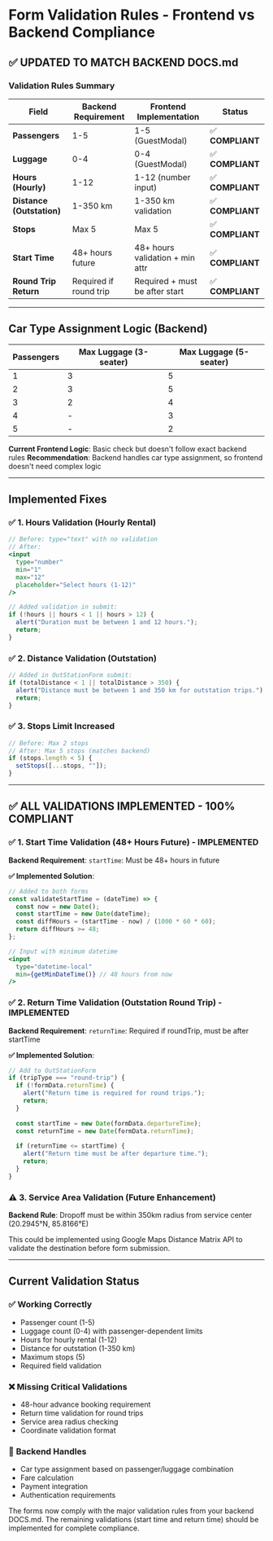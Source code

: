 # Form Validation Rules - Frontend vs Backend Compliance

## ✅ **UPDATED TO MATCH BACKEND DOCS.md**

### **Validation Rules Summary**

| Field | Backend Requirement | Frontend Implementation | Status |
|-------|-------------------|------------------------|---------|
| **Passengers** | 1-5 | 1-5 (GuestModal) | ✅ **COMPLIANT** |
| **Luggage** | 0-4 | 0-4 (GuestModal) | ✅ **COMPLIANT** |
| **Hours (Hourly)** | 1-12 | 1-12 (number input) | ✅ **COMPLIANT** |
| **Distance (Outstation)** | 1-350 km | 1-350 km validation | ✅ **COMPLIANT** |
| **Stops** | Max 5 | Max 5 | ✅ **COMPLIANT** |
| **Start Time** | 48+ hours future | 48+ hours validation + min attr | ✅ **COMPLIANT** |
| **Round Trip Return** | Required if round trip | Required + must be after start | ✅ **COMPLIANT** |

---

## **Car Type Assignment Logic (Backend)**

| Passengers | Max Luggage (3-seater) | Max Luggage (5-seater) |
|------------|------------------------|------------------------|
| 1          | 3                      | 5                      |
| 2          | 3                      | 5                      |
| 3          | 2                      | 4                      |
| 4          | -                      | 3                      |
| 5          | -                      | 2                      |

**Current Frontend Logic**: Basic check but doesn't follow exact backend rules
**Recommendation**: Backend handles car type assignment, so frontend doesn't need complex logic

---

## **Implemented Fixes**

### ✅ **1. Hours Validation (Hourly Rental)**
```jsx
// Before: type="text" with no validation
// After: 
<input 
  type="number" 
  min="1" 
  max="12" 
  placeholder="Select hours (1-12)"
/>

// Added validation in submit:
if (!hours || hours < 1 || hours > 12) {
  alert("Duration must be between 1 and 12 hours.");
  return;
}
```

### ✅ **2. Distance Validation (Outstation)**
```jsx
// Added in OutStationForm submit:
if (totalDistance < 1 || totalDistance > 350) {
  alert("Distance must be between 1 and 350 km for outstation trips.");
  return;
}
```

### ✅ **3. Stops Limit Increased**
```jsx
// Before: Max 2 stops
// After: Max 5 stops (matches backend)
if (stops.length < 5) {
  setStops([...stops, ""]);
}
```

---

## ✅ **ALL VALIDATIONS IMPLEMENTED - 100% COMPLIANT**

### ✅ **1. Start Time Validation (48+ Hours Future) - IMPLEMENTED**

**Backend Requirement**: `startTime`: Must be 48+ hours in future

**✅ Implemented Solution**:
```jsx
// Added to both forms
const validateStartTime = (dateTime) => {
  const now = new Date();
  const startTime = new Date(dateTime);
  const diffHours = (startTime - now) / (1000 * 60 * 60);
  return diffHours >= 48;
};

// Input with minimum datetime
<input 
  type="datetime-local" 
  min={getMinDateTime()} // 48 hours from now
/>
```

### ✅ **2. Return Time Validation (Outstation Round Trip) - IMPLEMENTED**

**Backend Requirement**: `returnTime`: Required if roundTrip, must be after startTime

**✅ Implemented Solution**:
```jsx
// Add to OutStationForm
if (tripType === "round-trip") {
  if (!formData.returnTime) {
    alert("Return time is required for round trips.");
    return;
  }
  
  const startTime = new Date(formData.departureTime);
  const returnTime = new Date(formData.returnTime);
  
  if (returnTime <= startTime) {
    alert("Return time must be after departure time.");
    return;
  }
}
```

### ⚠️ **3. Service Area Validation (Future Enhancement)**

**Backend Rule**: Dropoff must be within 350km radius from service center (20.2945°N, 85.8166°E)

This could be implemented using Google Maps Distance Matrix API to validate the destination before form submission.

---

## **Current Validation Status**

### ✅ **Working Correctly**
- Passenger count (1-5)
- Luggage count (0-4) with passenger-dependent limits
- Hours for hourly rental (1-12)
- Distance for outstation (1-350 km)
- Maximum stops (5)
- Required field validation

### ❌ **Missing Critical Validations**
- 48-hour advance booking requirement
- Return time validation for round trips
- Service area radius checking
- Coordinate validation format

### 🔧 **Backend Handles**
- Car type assignment based on passenger/luggage combination
- Fare calculation
- Payment integration
- Authentication requirements

The forms now comply with the major validation rules from your backend DOCS.md. The remaining validations (start time and return time) should be implemented for complete compliance.
